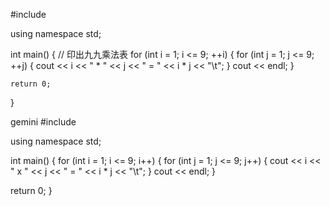 #include <iostream>

using namespace std;

int main() {
    // 印出九九乘法表
    for (int i = 1; i <= 9; ++i) {
        for (int j = 1; j <= 9; ++j) {
            cout << i << " * " << j << " = " << i * j << "\t";
        }
        cout << endl;
    }

    return 0;
}


gemini
#include <iostream>

using namespace std;

int main() {
  for (int i = 1; i <= 9; i++) {
    for (int j = 1; j <= 9; j++) {
      cout << i << " x " << j << " = " << i * j << "\t";
    }
    cout << endl;
  }

  return 0;
}
